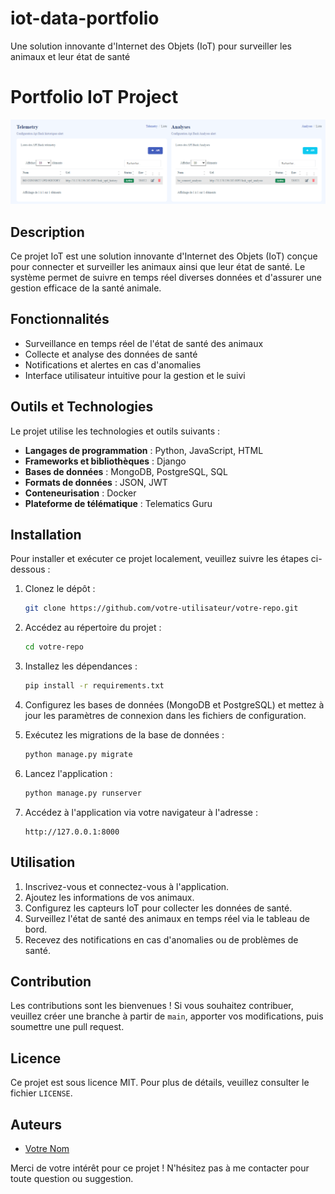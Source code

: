 # iot-data-portfolio
Une solution innovante d'Internet des Objets (IoT) pour surveiller les animaux et leur état de santé

# Portfolio IoT Project

![Aperçu du projet](images/0-ihm.PNG)

## Description
Ce projet IoT est une solution innovante d'Internet des Objets (IoT) conçue pour connecter et surveiller les animaux ainsi que leur état de santé. Le système permet de suivre en temps réel diverses données et d'assurer une gestion efficace de la santé animale.

## Fonctionnalités
- Surveillance en temps réel de l'état de santé des animaux
- Collecte et analyse des données de santé
- Notifications et alertes en cas d'anomalies
- Interface utilisateur intuitive pour la gestion et le suivi

## Outils et Technologies
Le projet utilise les technologies et outils suivants :
- **Langages de programmation** : Python, JavaScript, HTML
- **Frameworks et bibliothèques** : Django
- **Bases de données** : MongoDB, PostgreSQL, SQL
- **Formats de données** : JSON, JWT
- **Conteneurisation** : Docker
- **Plateforme de télématique** : Telematics Guru

## Installation
Pour installer et exécuter ce projet localement, veuillez suivre les étapes ci-dessous :

1. Clonez le dépôt :
    ```bash
    git clone https://github.com/votre-utilisateur/votre-repo.git
    ```

2. Accédez au répertoire du projet :
    ```bash
    cd votre-repo
    ```

3. Installez les dépendances :
    ```bash
    pip install -r requirements.txt
    ```

4. Configurez les bases de données (MongoDB et PostgreSQL) et mettez à jour les paramètres de connexion dans les fichiers de configuration.

5. Exécutez les migrations de la base de données :
    ```bash
    python manage.py migrate
    ```

6. Lancez l'application :
    ```bash
    python manage.py runserver
    ```

7. Accédez à l'application via votre navigateur à l'adresse :
    ```
    http://127.0.0.1:8000
    ```

## Utilisation
1. Inscrivez-vous et connectez-vous à l'application.
2. Ajoutez les informations de vos animaux.
3. Configurez les capteurs IoT pour collecter les données de santé.
4. Surveillez l'état de santé des animaux en temps réel via le tableau de bord.
5. Recevez des notifications en cas d'anomalies ou de problèmes de santé.

## Contribution
Les contributions sont les bienvenues ! Si vous souhaitez contribuer, veuillez créer une branche à partir de `main`, apporter vos modifications, puis soumettre une pull request.

## Licence
Ce projet est sous licence MIT. Pour plus de détails, veuillez consulter le fichier `LICENSE`.

## Auteurs
- [Votre Nom](https://github.com/votre-utilisateur)

Merci de votre intérêt pour ce projet ! N'hésitez pas à me contacter pour toute question ou suggestion.
